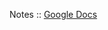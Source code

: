 Notes :: [Google Docs](https://docs.google.com/document/d/1WFc5PoMH-t5A72hMgHODOBhF9KzC5yduBC2TdJhyBys/edit?usp=sharing)

